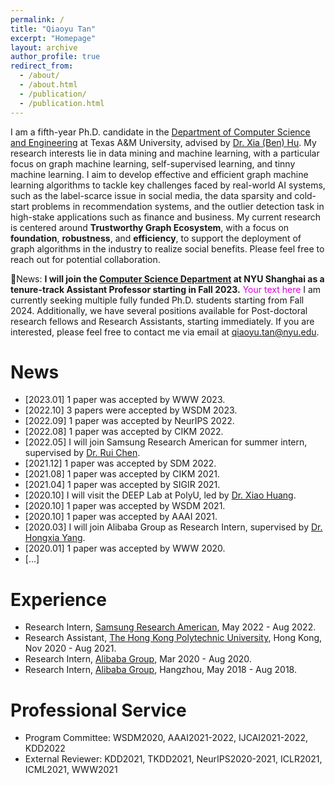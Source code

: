 ```yaml
---
permalink: /
title: "Qiaoyu Tan"
excerpt: "Homepage"
layout: archive
author_profile: true
redirect_from: 
  - /about/
  - /about.html
  - /publication/
  - /publication.html
---
```


I am a fifth-year Ph.D. candidate in the [Department of Computer Science and Engineering](https://engineering.tamu.edu/cse/index.html) at Texas A&M University, advised by [Dr. Xia (Ben) Hu](https://cs.rice.edu/~xh37/index.html). My research interests lie in data mining and machine learning, with a particular focus on graph machine learning, self-supervised learning, and tinny machine learning. I aim to develop effective and efficient graph machine learning algorithms to tackle key challenges faced by real-world AI systems, such as the label-scarce issue in social media, the data sparsity and cold-start problems in recommendation systems, and the outlier detection task in high-stake applications such as finance and business. My current research is centered around **Trustworthy Graph Ecosystem**, with a focus on **foundation**, **robustness**, and **efficiency**, to support the deployment of graph algorithms in the industry to realize social benefits. Please feel free to reach out for potential collaboration.  

📢News: **I will join the [Computer Science Department](https://shanghai.nyu.edu/academics/majors/computer-science) at NYU Shanghai as a tenure-track Assistant Professor starting in Fall 2023.** 
<font color="#dd00dd">Your text here</font>
I am currently seeking multiple fully funded Ph.D. students starting from Fall 2024. Additionally, we have several positions available for Post-doctoral research fellows and Research Assistants, starting immediately. If you are interested, please feel free to contact me via email at qiaoyu.tan@nyu.edu.

# News
* \[2023.01\] 1 paper was accepted by WWW 2023. 
* \[2022.10\] 3 papers were accepted by WSDM 2023. 
* \[2022.09\] 1 paper was accepted by NeurIPS 2022. 
* \[2022.08\] 1 paper was accepted by CIKM 2022. 
* \[2022.05\] I will join Samsung Research American for summer intern, supervised by [Dr. Rui Chen](https://scholar.google.com/citations?user=ngVttWUAAAAJ&hl=en). 
* \[2021.12\] 1 paper was accepted by SDM 2022. 
* \[2021.08\] 1 paper was accepted by CIKM 2021. 
* \[2021.04\] 1 paper was accepted by SIGIR 2021. 
* \[2020.10\] I will visit the DEEP Lab at PolyU, led by [Dr. Xiao Huang](https://www4.comp.polyu.edu.hk/~xiaohuang/index.html).   
* \[2020.10\] 1 paper was accepted by WSDM 2021. 
* \[2020.10\] 1 paper was accepted by AAAI 2021. 
* \[2020.03\] I will join Alibaba Group as Research Intern, supervised by [Dr. Hongxia Yang](https://sites.google.com/site/hystatistics/).
* \[2020.01\] 1 paper was accepted by WWW 2020. 
* \[...\] 

# Experience
* Research Intern, [Samsung Research American](https://www.sra.samsung.com/), May 2022 - Aug 2022.
* Research Assistant, [The Hong Kong Polytechnic University](https://www.polyu.edu.hk/comp/), Hong Kong, Nov 2020 - Aug 2021.
* Research Intern, [Alibaba Group](https://damo.alibaba.com/), Mar 2020 - Aug 2020. 
* Research Intern, [Alibaba Group](https://damo.alibaba.com/), Hangzhou, May 2018 - Aug 2018. 

# Professional Service
* Program Committee: WSDM2020, AAAI2021-2022, IJCAI2021-2022, KDD2022
* External Reviewer: KDD2021, TKDD2021, NeurIPS2020-2021, ICLR2021, ICML2021, WWW2021
